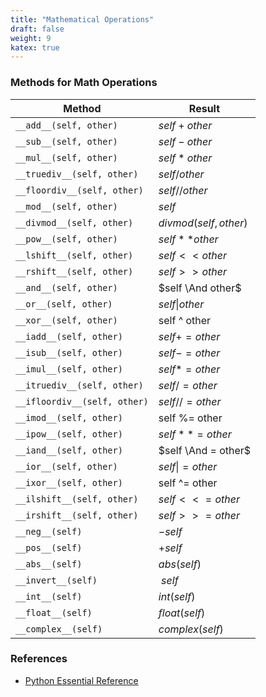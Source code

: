 ```yaml
---
title: "Mathematical Operations"
draft: false
weight: 9
katex: true
---
```


### Methods for Math Operations

| Method                       | Result               |
| ---------------------------- | -------------------- |
| `__add__(self, other)`       | $self + other$       |
| `__sub__(self, other)`       | $self - other$       |
| `__mul__(self, other)`       | $self * other$       |
| `__truediv__(self, other)`   | $self / other$       |
| `__floordiv__(self, other)`  | $self // other$      |
| `__mod__(self, other)`       | $self % other$       |
| `__divmod__(self, other)`    | $divmod(self,other)$ |
| `__pow__(self, other)`       | $self ** other$      |
| `__lshift__(self, other)`    | $self << other$      |
| `__rshift__(self, other)`    | $self >> other$      |
| `__and__(self, other)`       | $self \And other$    |
| `__or__(self, other)`        | $self \vert other$   |
| `__xor__(self, other)`       | self ^ other         |
| `__iadd__(self, other)`      | $self += other$      |
| `__isub__(self, other)`      | $self -= other$      |
| `__imul__(self, other)`      | $self *= other$      |
| `__itruediv__(self, other)`  | $self /= other$      |
| `__ifloordiv__(self, other)` | $self //= other$     |
| `__imod__(self, other)`      | self %= other        |
| `__ipow__(self, other)`      | $self **= other$     |
| `__iand__(self, other)`      | $self \And = other$  |
| `__ior__(self, other)`       | $self \vert = other$ |
| `__ixor__(self, other)`      | self ^= other        |
| `__ilshift__(self, other)`   | $self <<= other$     |
| `__irshift__(self, other)`   | $self >>= other$     |
| `__neg__(self)`              | $-self$              |
| `__pos__(self)`              | $+self$              |
| `__abs__(self)`              | $abs(self)$          |
| `__invert__(self)`           | $~self$              |
| `__int__(self)`              | $int(self)$          |
| `__float__(self)`            | $float(self)$        |
| `__complex__(self)`          | $complex(self)$      |

### References
- [Python Essential Reference](http://index-of.co.uk/Python/Python%20Essential%20Reference,%20Fourth%20Edition.pdf)
